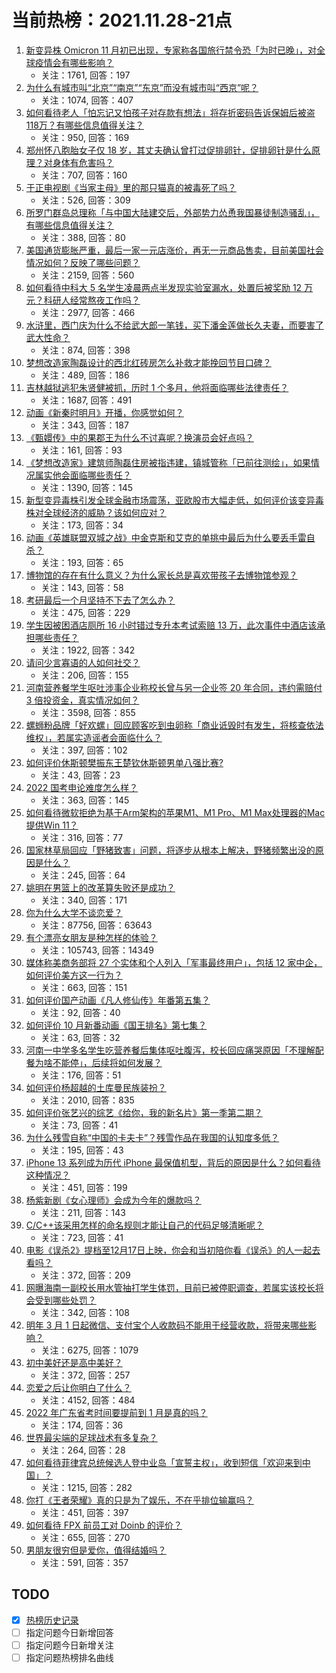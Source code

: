 # 当前热榜：2021.11.28-21点
1. [新变异株 Omicron 11 月初已出现，专家称各国旅行禁令恐「为时已晚」，对全球疫情会有哪些影响？](https://www.zhihu.com/question/502042061)
    * 关注：1761, 回答：197
2. [为什么有城市叫“北京”“南京”“东京”而没有城市叫“西京”呢？](https://www.zhihu.com/question/39743292)
    * 关注：1074, 回答：407
3. [如何看待老人「怕忘记又怕孩子对存款有想法」将存折密码告诉保姆后被盗118万？有哪些信息值得关注？](https://www.zhihu.com/question/501393478)
    * 关注：950, 回答：169
4. [郑州怀八胞胎女子仅 18 岁，其丈夫确认曾打过促排卵针，促排卵针是什么原理？对身体有危害吗？](https://www.zhihu.com/question/502126419)
    * 关注：707, 回答：160
5. [于正电视剧《当家主母》里的那只猫真的被毒死了吗？](https://www.zhihu.com/question/501690881)
    * 关注：526, 回答：309
6. [所罗门群岛总理称「与中国大陆建交后，外部势力怂恿我国暴徒制造骚乱」，有哪些信息值得关注？](https://www.zhihu.com/question/501811294)
    * 关注：388, 回答：80
7. [美国通货膨胀严重，最后一家一元店涨价，再无一元商品售卖，目前美国社会情况如何？反映了哪些问题？](https://www.zhihu.com/question/501457805)
    * 关注：2159, 回答：560
8. [如何看待中科大 5 名学生凌晨两点半发现实验室漏水，处置后被奖励 12 万元？科研人经常熬夜工作吗？](https://www.zhihu.com/question/501465611)
    * 关注：2977, 回答：466
9. [水浒里，西门庆为什么不给武大郎一笔钱，买下潘金莲做长久夫妻，而要害了武大性命？](https://www.zhihu.com/question/492755627)
    * 关注：874, 回答：398
10. [梦想改造家陶磊设计的西北红砖房怎么补救才能挽回节目口碑？](https://www.zhihu.com/question/501141628)
    * 关注：489, 回答：186
11. [吉林越狱逃犯朱贤健被抓，历时 1 个多月，他将面临哪些法律责任？](https://www.zhihu.com/question/502167457)
    * 关注：1687, 回答：491
12. [动画《新秦时明月》开播，你感觉如何？](https://www.zhihu.com/question/501068047)
    * 关注：343, 回答：187
13. [《甄嬛传》中的果郡王为什么不讨喜呢？换演员会好点吗？](https://www.zhihu.com/question/499278485)
    * 关注：161, 回答：93
14. [《梦想改造家》建筑师陶磊住房被指违建，镇城管称「已前往测绘」，如果情况属实他会面临哪些责任？](https://www.zhihu.com/question/500878603)
    * 关注：1390, 回答：145
15. [新型变异毒株引发全球金融市场震荡，亚欧股市大幅走低，如何评价该变异毒株对全球经济的威胁？该如何应对？](https://www.zhihu.com/question/501930409)
    * 关注：173, 回答：34
16. [动画《英雄联盟双城之战》中金克斯和艾克的单挑中最后为什么要丢手雷自杀？](https://www.zhihu.com/question/500422318)
    * 关注：193, 回答：65
17. [博物馆的存在有什么意义？为什么家长总是喜欢带孩子去博物馆参观？](https://www.zhihu.com/question/499700904)
    * 关注：143, 回答：58
18. [考研最后一个月坚持不下去了怎么办？](https://www.zhihu.com/question/500261092)
    * 关注：475, 回答：229
19. [学生因被困酒店厕所 16 小时错过专升本考试索赔 13 万，此次事件中酒店该承担哪些责任？](https://www.zhihu.com/question/500837857)
    * 关注：1922, 回答：342
20. [请问少言寡语的人如何社交？](https://www.zhihu.com/question/496226714)
    * 关注：206, 回答：155
21. [河南营养餐学生呕吐涉事企业称校长曾与另一企业签 20 年合同，违约需赔付 3 倍投资金，真实情况如何？](https://www.zhihu.com/question/502046403)
    * 关注：3598, 回答：855
22. [螺蛳粉品牌「好欢螺」回应顾客吃到虫卵称「商业诋毁时有发生，将核查依法维权」，若属实造谣者会面临什么？](https://www.zhihu.com/question/502150333)
    * 关注：397, 回答：102
23. [如何评价休斯顿樊振东王楚钦休斯顿男单八强比赛?](https://www.zhihu.com/question/501960551)
    * 关注：43, 回答：23
24. [2022 国考申论难度怎么样？](https://www.zhihu.com/question/502127458)
    * 关注：363, 回答：145
25. [如何看待微软拒绝为基于Arm架构的苹果M1、M1 Pro、M1 Max处理器的Mac提供Win 11？](https://www.zhihu.com/question/501260100)
    * 关注：316, 回答：77
26. [国家林草局回应「野猪致害」问题，将逐步从根本上解决，野猪频繁出没的原因是什么？](https://www.zhihu.com/question/501581372)
    * 关注：245, 回答：64
27. [姚明在男篮上的改革算失败还是成功？](https://www.zhihu.com/question/455538258)
    * 关注：340, 回答：171
28. [你为什么大学不谈恋爱？](https://www.zhihu.com/question/281437650)
    * 关注：87756, 回答：63643
29. [有个漂亮女朋友是种怎样的体验？](https://www.zhihu.com/question/28997505)
    * 关注：105743, 回答：14349
30. [媒体称美商务部将 27 个实体和个人列入「军事最终用户」，包括 12 家中企，如何评价美方这一行为？](https://www.zhihu.com/question/501407783)
    * 关注：663, 回答：151
31. [如何评价国产动画《凡人修仙传》年番第五集？](https://www.zhihu.com/question/501711317)
    * 关注：92, 回答：40
32. [如何评价 10 月新番动画《国王排名》第七集？](https://www.zhihu.com/question/501562383)
    * 关注：63, 回答：32
33. [河南一中学多名学生吃营养餐后集体呕吐腹泻，校长回应痛哭原因「不理解配餐为啥不能停」，后续将如何发展？](https://www.zhihu.com/question/502201295)
    * 关注：176, 回答：51
34. [如何评价杨超越的土库曼民族装扮？](https://www.zhihu.com/question/501836689)
    * 关注：2010, 回答：835
35. [如何评价张艺兴的综艺《给你，我的新名片》第一季第二期？](https://www.zhihu.com/question/502039077)
    * 关注：73, 回答：41
36. [为什么残雪自称“中国的卡夫卡”？残雪作品在我国的认知度多低？](https://www.zhihu.com/question/46859854)
    * 关注：195, 回答：43
37. [iPhone 13 系列成为历代 iPhone 最保值机型，背后的原因是什么？如何看待这种情况？](https://www.zhihu.com/question/501160672)
    * 关注：451, 回答：199
38. [杨紫新剧《女心理师》会成为今年的爆款吗？](https://www.zhihu.com/question/499973555)
    * 关注：211, 回答：143
39. [C/C++该采用怎样的命名规则才能让自己的代码足够清晰呢？](https://www.zhihu.com/question/31498049)
    * 关注：723, 回答：41
40. [电影《误杀2》提档至12月17日上映，你会和当初陪你看《误杀》的人一起去看吗？](https://www.zhihu.com/question/501762407)
    * 关注：372, 回答：209
41. [网曝海南一副校长用水管抽打学生体罚，目前已被停职调查，若属实该校长将会受到哪些处罚？](https://www.zhihu.com/question/502050214)
    * 关注：342, 回答：108
42. [明年 3 月 1 日起微信、支付宝个人收款码不能用于经营收款，将带来哪些影响？](https://www.zhihu.com/question/501704753)
    * 关注：6275, 回答：1079
43. [初中美好还是高中美好？](https://www.zhihu.com/question/499928915)
    * 关注：372, 回答：257
44. [恋爱之后让你明白了什么？](https://www.zhihu.com/question/36951304)
    * 关注：4152, 回答：484
45. [2022 年广东省考时间要提前到 1 月是真的吗？](https://www.zhihu.com/question/495623709)
    * 关注：174, 回答：36
46. [世界最尖端的足球战术有多复杂？](https://www.zhihu.com/question/295826905)
    * 关注：264, 回答：28
47. [如何看待菲律宾总统候选人登中业岛「宣誓主权」，收到短信「欢迎来到中国」？](https://www.zhihu.com/question/501177599)
    * 关注：1215, 回答：282
48. [你打《王者荣耀》真的只是为了娱乐，不在乎排位输赢吗？](https://www.zhihu.com/question/489688446)
    * 关注：451, 回答：397
49. [如何看待 FPX 前员工对 Doinb 的评价？](https://www.zhihu.com/question/500876559)
    * 关注：655, 回答：270
50. [男朋友很穷但是爱你，值得结婚吗？](https://www.zhihu.com/question/501949805)
    * 关注：591, 回答：357
## TODO
* [x] [热榜历史记录](hot_history/AllHot.md)
* [ ] 指定问题今日新增回答
* [ ] 指定问题今日新增关注
* [ ] 指定问题热榜排名曲线

